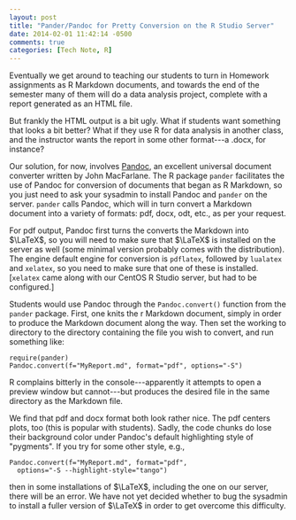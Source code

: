 ```yaml
---
layout: post
title: "Pander/Pandoc for Pretty Conversion on the R Studio Server"
date: 2014-02-01 11:42:14 -0500
comments: true
categories: [Tech Note, R]
---
```


Eventually we get around to teaching our students to turn in Homework assignments as R Markdown documents, and towards the end of the semester many of them will do a data analysis project, complete with a report generated as an HTML file.

But frankly the HTML output is a bit ugly.  What if students want something that looks a bit better?  What if they use R for data analysis in another class, and the instructor wants the report in some other format---a .docx, for instance?

Our solution, for now, involves [Pandoc](http://johnmacfarlane.net/pandoc/), an excellent universal document converter written by John MacFarlane.  The R package `pander` facilitates the use of Pandoc for conversion of documents that began as R Markdown, so you just need to ask your sysadmin to install Pandoc and `pander` on the server.  `pander` calls Pandoc, which will in turn convert a Markdown document into a variety of formats:  pdf, docx, odt, etc., as per your request.

For pdf output, Pandoc first turns the converts the Markdown into $\LaTeX$, so you will need to make sure that $\LaTeX$ is installed on the server as well (some minimal version probably comes with the distribution).  The engine default engine for conversion is `pdflatex`, followed by `lualatex` and `xelatex`, so you need to make sure that one of these is installed.  [`xelatex` came along with our CentOS R Studio server, but had to be configured.]

Students would use Pandoc through the `Pandoc.convert()` function from the `pander` package.  First, one knits the r Markdown document, simply in order to produce the Markdown document along the way.  Then set the working to directory to the directory containing the file you wish to convert, and run something like:

```
require(pander)
Pandoc.convert(f="MyReport.md", format="pdf", options="-S")
```

R complains bitterly in the console---apparently it attempts to open a preview window but cannot---but produces the desired file in the same directory as the Markdown file.

We find that pdf and docx format both look rather nice.  The pdf centers plots, too (this is popular with students).  Sadly, the code chunks do lose their background color under Pandoc's default highlighting style of "pygments".  If you try for some other style, e.g.,

```
Pandoc.convert(f="MyReport.md", format="pdf", 
  options="-S --highlight-style="tango")
```
then in some installations of $\LaTeX$, including the one on our server, there will be an error.  We have not yet decided whether to bug the sysadmin to install a fuller version of $\LaTeX$ in order to get overcome this difficulty.





